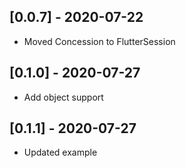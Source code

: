 ## [0.0.7] - 2020-07-22
* Moved Concession to FlutterSession

## [0.1.0] - 2020-07-27
* Add object support

## [0.1.1] - 2020-07-27
* Updated example
